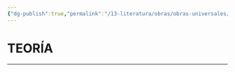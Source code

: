 ```yaml
---
{"dg-publish":true,"permalink":"/13-literatura/obras/obras-universales/la-biblia/","tags":["Literatura","Teoría","Complemento"]}
---
```


# TEORÍA
---

